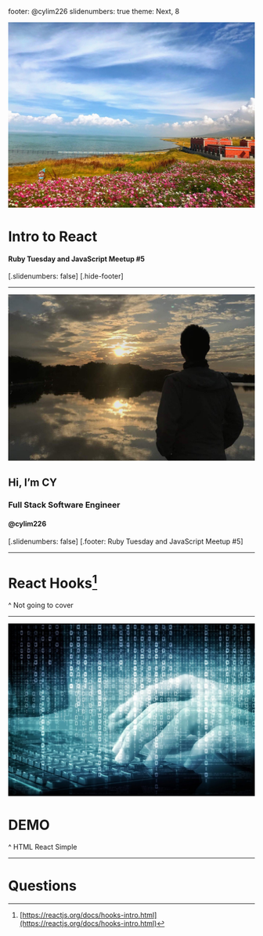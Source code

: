 footer: @cylim226
slidenumbers: true
theme: Next, 8

![](bg.jpg)

# Intro to React

#### Ruby Tuesday and JavaScript Meetup #5

[.slidenumbers: false]
[.hide-footer]

---
![](profile.jpg)

## Hi, I’m CY

### Full Stack Software Engineer

#### @cylim226

[.slidenumbers: false]
[.footer: Ruby Tuesday and JavaScript Meetup #5]

---

# React Hooks[^1]

^ Not going to cover

[^1]: [https://reactjs.org/docs/hooks-intro.html](https://reactjs.org/docs/hooks-intro.html)
[^2]: [https://github.com/yyx990803/vue-hooks](https://github.com/yyx990803/vue-hooks)


---
![150%](demo.jpg)

# DEMO

^ HTML React Simple

---

# Questions
